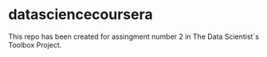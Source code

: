 # datasciencecoursera
This repo has been created for assingment number 2 in The Data Scientist´s Toolbox Project.
